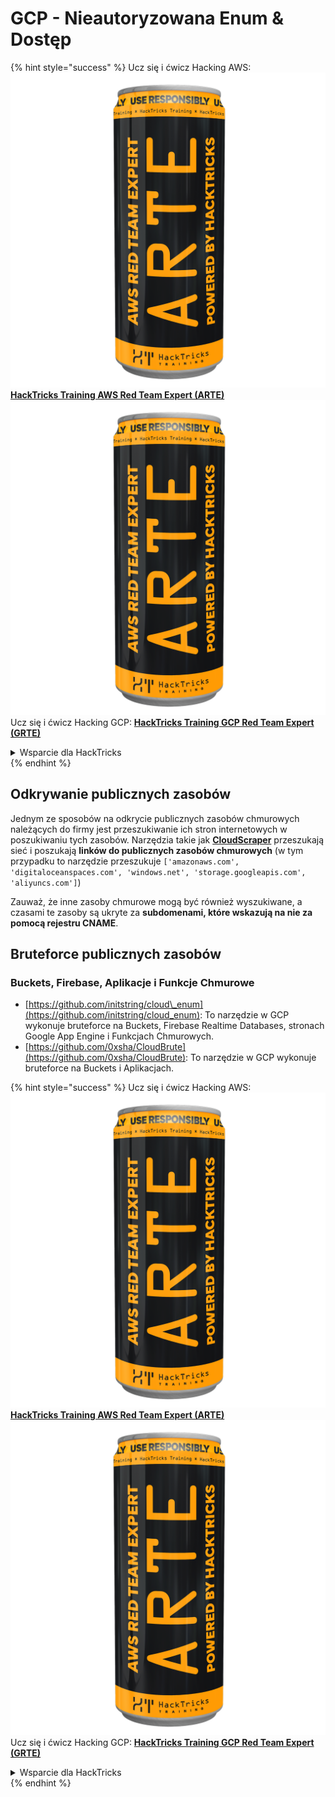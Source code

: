 # GCP - Nieautoryzowana Enum & Dostęp

{% hint style="success" %}
Ucz się i ćwicz Hacking AWS:<img src="../../../.gitbook/assets/image (1) (1) (1).png" alt="" data-size="line">[**HackTricks Training AWS Red Team Expert (ARTE)**](https://training.hacktricks.xyz/courses/arte)<img src="../../../.gitbook/assets/image (1) (1) (1).png" alt="" data-size="line">\
Ucz się i ćwicz Hacking GCP: <img src="../../../.gitbook/assets/image (2).png" alt="" data-size="line">[**HackTricks Training GCP Red Team Expert (GRTE)**<img src="../../../.gitbook/assets/image (2).png" alt="" data-size="line">](https://training.hacktricks.xyz/courses/grte)

<details>

<summary>Wsparcie dla HackTricks</summary>

* Sprawdź [**plany subskrypcyjne**](https://github.com/sponsors/carlospolop)!
* **Dołącz do** 💬 [**grupy Discord**](https://discord.gg/hRep4RUj7f) lub [**grupy telegram**](https://t.me/peass) lub **śledź** nas na **Twitterze** 🐦 [**@hacktricks\_live**](https://twitter.com/hacktricks_live)**.**
* **Podziel się trikami hackingowymi, przesyłając PR-y do** [**HackTricks**](https://github.com/carlospolop/hacktricks) i [**HackTricks Cloud**](https://github.com/carlospolop/hacktricks-cloud) repozytoriów github.

</details>
{% endhint %}

## Odkrywanie publicznych zasobów

Jednym ze sposobów na odkrycie publicznych zasobów chmurowych należących do firmy jest przeszukiwanie ich stron internetowych w poszukiwaniu tych zasobów. Narzędzia takie jak [**CloudScraper**](https://github.com/jordanpotti/CloudScraper) przeszukają sieć i poszukają **linków do publicznych zasobów chmurowych** (w tym przypadku to narzędzie przeszukuje `['amazonaws.com', 'digitaloceanspaces.com', 'windows.net', 'storage.googleapis.com', 'aliyuncs.com']`)

Zauważ, że inne zasoby chmurowe mogą być również wyszukiwane, a czasami te zasoby są ukryte za **subdomenami, które wskazują na nie za pomocą rejestru CNAME**.

## Bruteforce publicznych zasobów

### Buckets, Firebase, Aplikacje i Funkcje Chmurowe

* [https://github.com/initstring/cloud\_enum](https://github.com/initstring/cloud_enum): To narzędzie w GCP wykonuje bruteforce na Buckets, Firebase Realtime Databases, stronach Google App Engine i Funkcjach Chmurowych.
* [https://github.com/0xsha/CloudBrute](https://github.com/0xsha/CloudBrute): To narzędzie w GCP wykonuje bruteforce na Buckets i Aplikacjach.

{% hint style="success" %}
Ucz się i ćwicz Hacking AWS:<img src="../../../.gitbook/assets/image (1) (1) (1).png" alt="" data-size="line">[**HackTricks Training AWS Red Team Expert (ARTE)**](https://training.hacktricks.xyz/courses/arte)<img src="../../../.gitbook/assets/image (1) (1) (1).png" alt="" data-size="line">\
Ucz się i ćwicz Hacking GCP: <img src="../../../.gitbook/assets/image (2).png" alt="" data-size="line">[**HackTricks Training GCP Red Team Expert (GRTE)**<img src="../../../.gitbook/assets/image (2).png" alt="" data-size="line">](https://training.hacktricks.xyz/courses/grte)

<details>

<summary>Wsparcie dla HackTricks</summary>

* Sprawdź [**plany subskrypcyjne**](https://github.com/sponsors/carlospolop)!
* **Dołącz do** 💬 [**grupy Discord**](https://discord.gg/hRep4RUj7f) lub [**grupy telegram**](https://t.me/peass) lub **śledź** nas na **Twitterze** 🐦 [**@hacktricks\_live**](https://twitter.com/hacktricks_live)**.**
* **Podziel się trikami hackingowymi, przesyłając PR-y do** [**HackTricks**](https://github.com/carlospolop/hacktricks) i [**HackTricks Cloud**](https://github.com/carlospolop/hacktricks-cloud) repozytoriów github.

</details>
{% endhint %}
